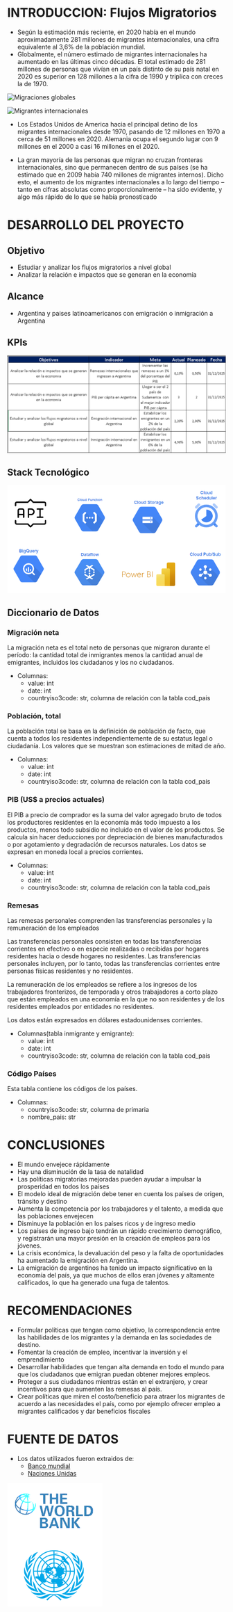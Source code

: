 
# INTRODUCCION: Flujos Migratorios

- Según la estimación más reciente, en 2020 había en el mundo aproximadamente 281 millones de migrantes internacionales, una cifra equivalente al 3,6% de la población mundial.
- Globalmente, el número estimado de migrantes internacionales ha aumentado en las últimas cinco décadas. El total estimado de 281 millones de personas que vivían en un país distinto de su país natal en 2020 es superior en 128 millones a la cifra de 1990 y triplica con creces la de 1970.

![Migraciones globales](https://user-images.githubusercontent.com/113458958/236061867-e62b4aec-8f08-403a-8d4d-fc0b6244b5b3.PNG)

![Migrantes internacionales](https://user-images.githubusercontent.com/113458958/236061906-f924311d-db4e-4804-a7b6-970f4f9d604b.PNG)

- Los Estados Unidos de America hacia el principal detino de los migrantes internacionales desde 1970, pasando de 12 millones en 1970 a cerca de 51 millones en 2020. Alemania ocupa el segundo lugar con 9 millones en el 2000 a casi 16 millones en el 2020.

- La gran mayoría de las personas que migran no cruzan fronteras internacionales, sino que permanecen dentro de sus países (se ha estimado que en 2009 había 740 millones de migrantes internos). Dicho esto, el aumento de los migrantes internacionales a lo largo del tiempo – tanto en cifras absolutas como proporcionalmente – ha sido evidente, y algo más rápido de lo que se había pronosticado

# DESARROLLO DEL PROYECTO

## Objetivo

- Estudiar y analizar los flujos migratorios a nivel global
- Analizar la relación e impactos que se generan en la economía


## Alcance

- Argentina y paises latinoamericanos con emigración o inmigración a Argentina

## KPIs

![KPIs](.\scr\img\kpis.png)

## Stack Tecnológico

![STACKTEC](.\scr\img\stacktec.png)

## Diccionario de Datos

### Migración neta

La migración neta es el total neto de personas que migraron durante el período: la cantidad total de inmigrantes menos la cantidad anual de emigrantes, incluidos los ciudadanos y los no ciudadanos.

* Columnas: 
    - value: int 
    - date: int
    - countryiso3code: str, columna de relación con la tabla cod_pais
	

### Población, total

La población total se basa en la definición de población de facto, que cuenta a todos los residentes independientemente de su estatus legal o ciudadanía. Los valores que se muestran son estimaciones de mitad de año.

* Columnas: 
    - value: int 
    - date: int
    - countryiso3code: str, columna de relación con la tabla cod_pais

### PIB (US$ a precios actuales)

El PIB a precio de comprador es la suma del valor agregado bruto de todos los productores residentes en la economía más todo impuesto a los productos, menos todo subsidio no incluido en el valor de los productos. 
Se calcula sin hacer deducciones por depreciación de bienes manufacturados o por agotamiento y degradación de recursos naturales. Los datos se expresan en moneda local a precios corrientes.

* Columnas: 
    - value: int 
    - date: int
    - countryiso3code: str, columna de relación con la tabla cod_pais
	
### Remesas

Las remesas personales comprenden las transferencias personales y la remuneración de los empleados

Las transferencias personales consisten en todas las transferencias corrientes en efectivo o en especie realizadas o recibidas por hogares residentes hacia o desde hogares no residentes. Las transferencias personales incluyen, por lo tanto, todas las transferencias corrientes entre personas físicas residentes y no residentes. 

La remuneración de los empleados se refiere a los ingresos de los trabajadores fronterizos, de temporada y otros trabajadores a corto plazo que están empleados en una economía en la que no son residentes y de los residentes empleados por entidades no residentes. 

Los datos están expresados ​​en dólares estadounidenses corrientes. 

* Columnas(tabla inmigrante y emigrante): 
    - value: int 
    - date: int
    - countryiso3code: str, columna de relación con la tabla cod_pais


### Código Países

Esta tabla contiene los códigos de los países.

* Columnas: 
    - countryiso3code: str, columna de primaria
    - nombre_pais: str



# CONCLUSIONES

- El mundo envejece rápidamente
- Hay una disminución de la tasa de natalidad
- Las políticas migratorias mejoradas pueden ayudar a impulsar la prosperidad en todos los países
- El modelo ideal de migración debe tener en cuenta los países de origen, tránsito y destino
- Aumenta la competencia por los trabajadores y el talento, a medida que las poblaciones envejecen
- Disminuye la población en los países ricos y de ingreso medio
- Los países de ingreso bajo tendrán un rápido crecimiento demográfico, y registrarán una mayor presión en la creación de empleos para los jóvenes.
- La crisis económica, la devaluación del peso y la falta de oportunidades ha aumentado la emigración en Argentina.
- La emigración de argentinos ha tenido un impacto significativo en la economía del país, ya que muchos de ellos eran jóvenes y altamente calificados, lo que ha generado una fuga de talentos.


# RECOMENDACIONES
- Formular políticas que tengan como objetivo,  la correspondencia entre las habilidades de los migrantes y la demanda en las sociedades de destino.
- Fomentar la creación de empleo, incentivar la inversión y el emprendimiento
- Desarrollar habilidades que tengan alta demanda en todo el mundo para que los ciudadanos que emigran puedan obtener mejores empleos.
- Proteger a sus ciudadanos mientras están en el extranjero, y crear incentivos para que aumenten las remesas al país.
- Crear políticas que miren el costo/beneficio para atraer los migrantes de acuerdo a las necesidades el país, como por ejemplo ofrecer empleo a migrantes calificados y dar beneficios fiscales

# FUENTE DE DATOS

* Los datos utilizados fueron extraidos de:
    - <a href='https://www.bancomundial.org/es/who-we-are?cid=ECR_GA_worldbank_es_extp_search&gclid=CjwKCAjwvJyjBhApEiwAWz2nLWid8v9vxlXMnX19gudmcg9HQ84veks8-zmajCVOGzDe9tQUMjyfjxoCQQUQAvD_BwE'>Banco mundial</a>
    - <a href='https://www.un.org/en/'>Naciones Unidas</a>

<img src='.\scr\img\fuente_datos.png'>

